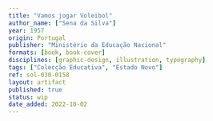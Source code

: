```yaml
---
title: "Vamos jogar Voleibol"
author_name: ["Sena da Silva"]
year: 1957
origin: Portugal
publisher: "Ministério da Educação Nacional"
formats: [book, book-cover]
disciplines: [graphic-design, illustration, typography]
tags: ["Colecção Educativa", "Estado Novo"]
ref: sol-030-0158
layout: artifact
published: true
status: wip
date_added: 2022-10-02
---
```

